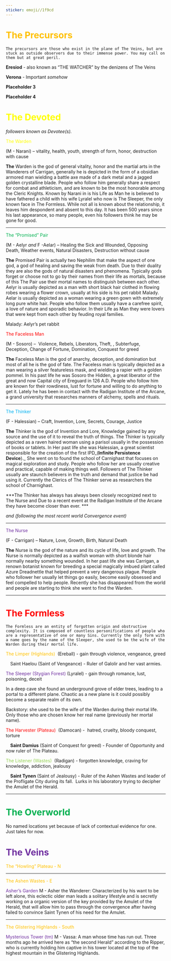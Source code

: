 ```yaml
---
sticker: emoji//1f9cd
---
```

# <span style="color:#ffc000">The Precursors</span>
	The precursors are those who exist in the plane of The Veins, but are stuck as outside observers due to their immense power. You may call on them but at great peril. 

**Eresiod** - also known as “THE WATCHER” by the denizens of The Veins

**Verona** - Important *somehow*

**Placeholder 3**

**Placeholder 4**

# <span style="color:#ffff00">The Devoted</span> 

_followers known as Devotee(s)._ 

 <span style="color:#ffff00">The Warden</span> 

(M - Narani) – vitality, health, youth, strength of form, honor, destruction with cause

**The** Warden is the god of general vitality, honor and the martial arts in the Wanderers of Carrigan, generally he is depicted in the form of a obsidian armored man wielding a battle axe made of a dark metal and a jagged golden crystalline blade. People who follow him generally share a respect for combat and athleticism, and are known to be the most honorable among the Cleric Knights. Known by Narani in is his Life as Man he is believed to have fathered a child with his wife Lyralel who now is The Sleeper, the only known face in The Formless. While not all is known about the relationship, it leaves him despondent and absent to this day. It has been 500 years since his last appearance, so many people, even his followers think he may be gone for good. 

---

<span style="color:#00b050">The “Promised” Pair</span>

(M - Aelyr _and_ F -Aelar) – Healing the Sick and Wounded, Opposing Death, Weather events, Natural Disasters, Destruction without cause

**The** Promised Pair is actually two Nephilim that make the aspect of one god, a god of healing and saving the weak from death. Due to their duality they are also the gods of natural disasters and phenomena. Typically gods forget or choose not to go by their names from their life as mortals, because of this The Pair use their mortal names to distinguish between each other. Aelyr is usually depicted as a man with short black hair clothed in flowing robes wearing a flower crown, usually at his side is his pet rabbit Malady. Aelar is usually depicted as a woman wearing a green gown with extremely long pure white hair. People who follow them usually have a carefree spirit, a love of nature and sporadic behavior. In their Life as Man they were lovers that were kept from each other by feuding royal families.    

Malady: Aelyr’s pet rabbit

<span style="color:#ff0000">The Faceless Man </span>

(M - Sosoro) –  Violence, Rebels, Liberators, Theft, , Subterfuge, Deception, Change of Fortune, Domination, Conquest for greed

**The** Faceless Man is the god of anarchy, deception, and domination but most of all he is the god of fate. The Faceless man is typically depicted as a man wearing a silver featureless mask, and wielding a rapier with a golden pommel. In his past life he was Sosoro the Hidden, a great liberator of the great and now Capital city of Ereguard in 126 A.D. People who follow him are known for their rowdiness, lust for fortune and willing to do anything to get it. Lately he has been in contact with the Radigan Institute of the Arcane, a grand university that researches manners of alchemy, spells and rituals. 

---

<span style="color:#00b0f0">The Thinker</span>

(F - Halessian) – Craft, Invention, Lore, Secrets, Courage, Justice

**The** Thinker is the god of Invention and Lore, Knowledge gained by any source and the use of it to reveal the truth of things. The Thinker is typically depicted as a raven haired woman using a parisol usually in the possession of books or tablets. In Her past life she was Halessian, a great scientist responsible for the creation of the first IPD_(**Infinite Persistence Device**)._ She went on to found the school of Carnighast that focuses on magical exploration and study. People who follow her are usually creative and practical, capable of making things well. Followers of The Thinker usually are staunch believers in the truth and demand that justice be had using it. Currently the Clerics of The Thinker serve as researchers the school of Charnighast.   

***The Thinker has always has always been closely recognized next to The Nurse and Due to a recent event at the Radigan Institute of the Arcane they have become closer than ever. *** 

_and (following the most recent world Convergence event)_

---

<span style="color:#7030a0">The Nurse </span>

(F - Carrigan) – Nature, Love, Growth, Birth, Natural Death

**The** Nurse is the god of the nature and its cycle of life, love and growth. The Nurse is normally depicted as a waifish woman with short blonde hair normally nearby something wounded. In her past life she was Carrigan, a renown botanist known for breeding a special magically imbued plant called Azure Dreadnettle that helped prevent a very dangerous plague. People who follower her usually let things go easily, become easily obsessed and feel compelled to help people. Recently she has disappeared from the world and people are starting to think she went to find the Warden.  

---

# <span style="color:#ff0000">The Formless</span> 
	The Formless are an entity of forgotten origin and obstructive complexity. It is composed of countless personifications of people who are a representative of one or many Sins. Currently the only form with a name goes by the name of the Sleeper, she used to be the wife of the Warden during their mortal life. 

<span style="color:#ffc000">The Limper (Highlands) </span>
	(Ereball) - gain through violence, vengeance, greed

 Saint Haelou (Saint of Vengeance) - Ruler of Galolir and her vast armies.   

<span style="color:#7030a0">The Sleeper (Stygian Forest)</span>
	(Lyralel) - gain through romance, lust, poisoning, deceit 

In a deep cave she found an underground grove of elder trees, leading to a portal to a different plane. Chaotic as a new plane is it could possibly become a separate realm of its own. 

Backstory: she used to be the wife of the Warden during their mortal life. Only those who are chosen know her real name (previously her mortal name). 

<span style="color:#ff0000">The Harvester (Plateau) </span>
	(Damocan) -  hatred, cruelty, bloody conquest, torture  

 **Saint Damius** (Saint of Conquest for greed) - Founder of Opportunity and now ruler of The Plateau. 

<span style="color:#92d050">The Listener (Wastes) </span>
	(Radigan) - forgotten knowledge, craving for knowledge, addiction, jealousy  

 **Saint Tynen** (Saint of Jealousy) - Ruler of the Ashen Wastes and leader of the Profligate City during its fall.  Lurks in his laboratory trying to decipher the Amulet of the Herald. 

---

# <span style="color:#00b050">The Overworld</span>
No named locations yet because of lack of contextual evidence for one. Just tales for now.
  

# <span style="color:#7030a0">The Veins</span>

<span style="color:#ffc000">The “Howling” Plateau - N</span>



---

<span style="color:#ffc000">The Ashen Wastes - E </span>

<span style="color:#7030a0">Asher’s Garden</span>
	M - Asher the Wanderer: Characterized by his want to be left alone, this eclectic older man leads a solitary lifestyle and is secretly working on a organic version of the key provided by the Amulet of the Herald, that will allow him to pass through the convergence after having failed to convince Saint Tynen of his need for the Amulet. 

---

<span style="color:#ffc000">The Glistering Highlands - South</span>

<span style="color:#7030a0">Mysterious Tower (tm)</span>
	M - Vassa: A man whose time has run out. Three months ago he arrived here as “the second Herald” according to the Ripper, who is currently holding him captive in his tower located at the top of the highest mountain in the Glistering Highlands.